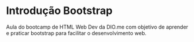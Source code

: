 # Introdução Bootstrap
Aula do bootcamp de HTML Web Dev da DIO.me com objetivo de aprender e praticar bootstrap para facilitar o desenvolvimento web.
